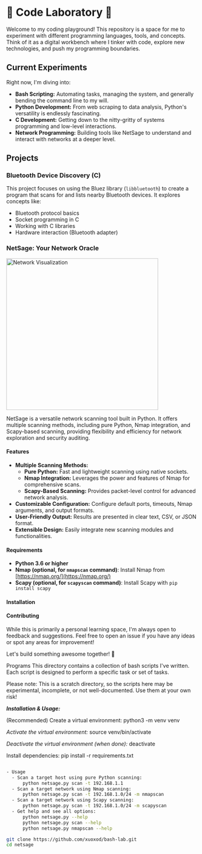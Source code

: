 # 🧪 Code Laboratory 🧪

Welcome to my coding playground! This repository is a space for me to experiment with different programming languages, tools, and concepts. Think of it as a digital workbench where I tinker with code, explore new technologies, and push my programming boundaries.

## Current Experiments

Right now, I'm diving into:

- **Bash Scripting:** Automating tasks, managing the system, and generally bending the command line to my will.
- **Python Development:** From web scraping to data analysis, Python's versatility is endlessly fascinating.
- **C Development:** Getting down to the nitty-gritty of systems programming and low-level interactions.
- **Network Programming:** Building tools like NetSage to understand and interact with networks at a deeper level.

## Projects

### Bluetooth Device Discovery (C)

This project focuses on using the Bluez library (`libbluetooth`) to create a program that scans for and lists nearby Bluetooth devices. It explores concepts like:

- Bluetooth protocol basics
- Socket programming in C
- Working with C libraries
- Hardware interaction (Bluetooth adapter)

### NetSage: Your Network Oracle

<img src="https://cdn.pixabay.com/photo/2016/08/08/11/11/binary-1578145_1280.jpg" alt="Network Visualization" width="400">

NetSage is a versatile network scanning tool built in Python. It offers multiple scanning methods, including pure Python, Nmap integration, and Scapy-based scanning, providing flexibility and efficiency for network exploration and security auditing.

#### Features

- **Multiple Scanning Methods:**
  - **Pure Python:** Fast and lightweight scanning using native sockets.
  - **Nmap Integration:** Leverages the power and features of Nmap for comprehensive scans.
  - **Scapy-Based Scanning:** Provides packet-level control for advanced network analysis.
- **Customizable Configuration:** Configure default ports, timeouts, Nmap arguments, and output formats.
- **User-Friendly Output:** Results are presented in clear text, CSV, or JSON format.
- **Extensible Design:** Easily integrate new scanning modules and functionalities.

#### Requirements

- **Python 3.6 or higher**
- **Nmap (optional, for `nmapscan` command)**: Install Nmap from [https://nmap.org/](https://nmap.org/)
- **Scapy (optional, for `scapyscan` command)**: Install Scapy with `pip install scapy`

#### Installation

#### Contributing

While this is primarily a personal learning space, I'm always open to feedback and suggestions. Feel free to open an issue if you have any ideas or spot any areas for improvement!

Let's build something awesome together! 🚀

Programs
This directory contains a collection of bash scripts I've written. Each script is designed to perform a specific task or set of tasks.

Please note: This is a scratch directory, so the scripts here may be experimental, incomplete, or not well-documented. Use them at your own risk!

**_Installation & Usage:_**

(Recommended) Create a virtual environment:
python3 -m venv venv

_Activate the virtual environment:_
source venv/bin/activate

_Deactivate the virtual environment (when done):_
deactivate

Install dependencies:
pip install -r requirements.txt

```bash

- Usage
  - Scan a target host using pure Python scanning:
      python netsage.py scan -t 192.168.1.1
  - Scan a target network using Nmap scanning:
      python netsage.py scan -t 192.168.1.0/24 -m nmapscan
  - Scan a target network using Scapy scanning:
      python netsage.py scan -t 192.168.1.0/24 -m scapyscan
  - Get help and see all options:
      python netsage.py --help
      python netsage.py scan --help
      python netsage.py nmapscan --help

git clone https://github.com/xuoxod/bash-lab.git
cd netsage

```
